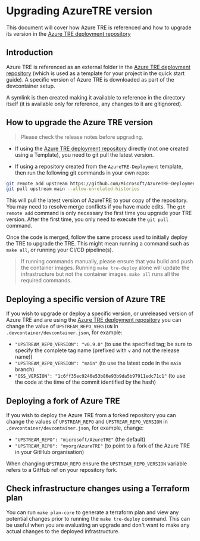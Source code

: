 # Upgrading AzureTRE version

This document will cover how Azure TRE is referenced and how to upgrade its version in the [Azure TRE deployment repository](https://github.com/microsoft/AzureTRE-Deployment)

## Introduction

Azure TRE is referenced as an external folder in the [Azure TRE deployment repository](https://github.com/Microsoft/AzureTRE-Deployment) (which is used as a template for your project in the quick start guide). A specific version of Azure TRE is downloaded as part of the devcontainer setup.

A symlink is then created making it available to reference in the directory itself (it is available only for reference, any changes to it are gitignored).

## How to upgrade the Azure TRE version

> Please check the release notes before upgrading.

- If using the [Azure TRE deployment repository](https://github.com/microsoft/AzureTRE-Deployment) directly (not one created using a Template), you need to git pull the latest version.

- If using a repository created from the `AzureTRE-Deployment` template, then run the following git commands in your own repo:
```sh
git remote add upstream https://github.com/Microsoft/AzureTRE-Deployment
git pull upstream main --allow-unrelated-histories
```
This will pull the latest version of AzureTRE to your copy of the repository. You may need to resolve merge conflicts if you have made edits.
The `git remote add` command is only necessary the first time you upgrade your TRE version. After the first time, you only need to execute the `git pull` command.

Once the code is merged, follow the same process used to initially deploy the TRE to upgrade the TRE. This might mean running a command such as `make all`, or running your CI/CD pipeline(s).

> If running commands manually, please ensure that you build and push the container images. Running `make tre-deploy` alone will update the infrastructure but not the container images. `make all` runs all the required commands.

## Deploying a specific version of Azure TRE

If you wish to upgrade or deploy a specific version, or unreleased version of Azure TRE and are using the [Azure TRE deployment repository](https://github.com/Microsoft/AzureTRE-Deployment) you can change the value of `UPSTREAM_REPO_VERSION` in `.devcontainer/devcontainer.json`, for example:

- `"UPSTREAM_REPO_VERSION": "v0.9.0"` (to use the specified tag; be sure to specify the complete tag name (prefixed with `v` and not the release name))
- `"UPSTREAM_REPO_VERSION": "main"` (to use the latest code in the `main` branch)
- `"OSS_VERSION": "1c6ff35ec9246e53b86e93b9da5b97911edc71c1"` (to use the code at the time of the commit identified by the hash)

## Deploying a fork of Azure TRE

If you wish to deploy the Azure TRE from a forked repository you can change the values of `UPSTREAM_REPO` and `UPSTREAM_REPO_VERSION` in `.devcontainer/devcontainer.json`, for example, change:

- `"UPSTREAM_REPO": "microsoft/AzureTRE"` (the default)
- `"UPSTREAM_REPO": "myorg/AzureTRE"` (to point to a fork of the Azure TRE in your GitHub organisation)

When changing `UPSTREAM_REPO` ensure the `UPSTREAM_REPO_VERSION` variable refers to a GitHub ref on your repository fork.

## Check infrastructure changes using a Terraform plan

You can run `make plan-core` to generate a terraform plan and view any potential changes prior to running the `make tre-deploy` command. This can be useful when you are evaluating an upgrade and don't want to make any actual changes to the deployed infrastructure.
